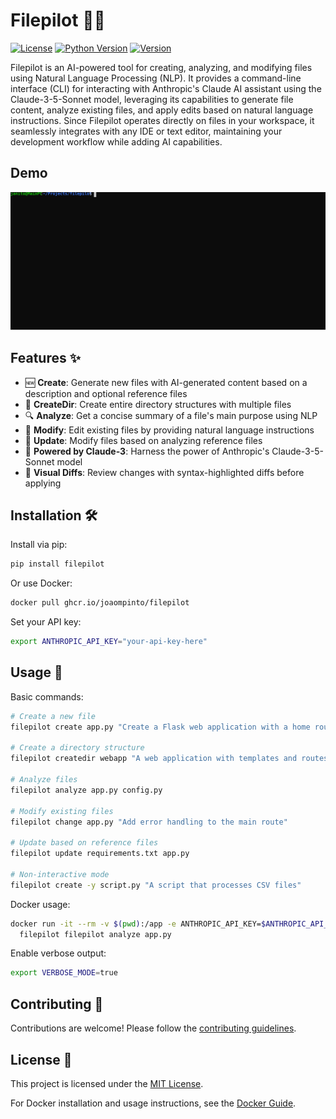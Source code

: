 # Filepilot 🚀✨

[![License](https://img.shields.io/badge/license-MIT-blue.svg)](LICENSE)
[![Python Version](https://img.shields.io/badge/python-3.9+-blue.svg)](https://www.python.org/downloads/)
[![Version](https://img.shields.io/badge/version-0.1.0-blue.svg)]()

Filepilot is an AI-powered tool for creating, analyzing, and modifying files using Natural Language Processing (NLP). It provides a command-line interface (CLI) for interacting with Anthropic's Claude AI assistant using the Claude-3-5-Sonnet model, leveraging its capabilities to generate file content, analyze existing files, and apply edits based on natural language instructions. Since Filepilot operates directly on files in your workspace, it seamlessly integrates with any IDE or text editor, maintaining your development workflow while adding AI capabilities.

## Demo
![Demo](https://raw.githubusercontent.com/joaompinto/filepilot/main/recording.svg)

## Features ✨

- 🆕 **Create**: Generate new files with AI-generated content based on a description and optional reference files 
- 📁 **CreateDir**: Create entire directory structures with multiple files
- 🔍 **Analyze**: Get a concise summary of a file's main purpose using NLP
- 🚀 **Modify**: Edit existing files by providing natural language instructions
- 🔄 **Update**: Modify files based on analyzing reference files
- 🤖 **Powered by Claude-3**: Harness the power of Anthropic's Claude-3-5-Sonnet model
- 👀 **Visual Diffs**: Review changes with syntax-highlighted diffs before applying

## Installation 🛠️

Install via pip:
```bash
pip install filepilot
```

Or use Docker:
```bash
docker pull ghcr.io/joaompinto/filepilot
```

Set your API key:
```bash
export ANTHROPIC_API_KEY="your-api-key-here"
```

## Usage 📖

Basic commands:
```bash
# Create a new file
filepilot create app.py "Create a Flask web application with a home route"

# Create a directory structure
filepilot createdir webapp "A web application with templates and routes"

# Analyze files
filepilot analyze app.py config.py

# Modify existing files
filepilot change app.py "Add error handling to the main route"

# Update based on reference files
filepilot update requirements.txt app.py

# Non-interactive mode
filepilot create -y script.py "A script that processes CSV files"
```

Docker usage:
```bash
docker run -it --rm -v $(pwd):/app -e ANTHROPIC_API_KEY=$ANTHROPIC_API_KEY \
  filepilot filepilot analyze app.py
```

Enable verbose output:
```bash
export VERBOSE_MODE=true
```

## Contributing 🤝

Contributions are welcome! Please follow the [contributing guidelines](CONTRIBUTING.md).

## License 📄

This project is licensed under the [MIT License](LICENSE).

For Docker installation and usage instructions, see the [Docker Guide](README.Docker).